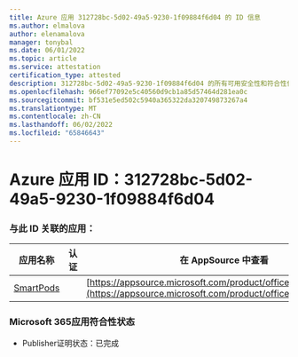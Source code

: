 ```yaml
---
title: Azure 应用 312728bc-5d02-49a5-9230-1f09884f6d04 的 ID 信息
ms.author: elmalova
author: elenamalova
manager: tonybal
ms.date: 06/01/2022
ms.topic: article
ms.service: attestation
certification_type: attested
description: 312728bc-5d02-49a5-9230-1f09884f6d04 的所有可用安全性和符合性信息信息。
ms.openlocfilehash: 966ef77092e5c40560d9cb1a85d57464d281ea0c
ms.sourcegitcommit: bf531e5ed502c5940a365322da320749873267a4
ms.translationtype: MT
ms.contentlocale: zh-CN
ms.lasthandoff: 06/02/2022
ms.locfileid: "65846643"
---
```

# <a name="azure-app-id-312728bc-5d02-49a5-9230-1f09884f6d04"></a>Azure 应用 ID：312728bc-5d02-49a5-9230-1f09884f6d04


### <a name="apps-associated-with-this-id"></a>与此 ID 关联的应用：
| **应用名称** | **认证** | **在 AppSource 中查看** |
|--------------|---------------|-----------------------|
| [SmartPods](../forward/WA200004105.md) |  | [https://appsource.microsoft.com/product/office/WA200004105](https://appsource.microsoft.com/product/office/WA200004105) |

### <a name="microsoft-365-app-compliance-status"></a>Microsoft 365应用符合性状态
- Publisher证明状态：已完成
